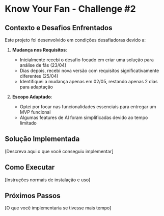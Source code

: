 # Know Your Fan - Challenge #2

## Contexto e Desafios Enfrentados

Este projeto foi desenvolvido em condições desafiadoras devido a:

1. **Mudança nos Requisitos**: 
   - Inicialmente recebi o desafio focado em criar uma solução para análise de fãs (23/04)
   - Dias depois, recebi nova versão com requisitos significativamente diferentes (25/04)
   - Identifiquei a mudança apenas em 02/05, restando apenas 2 dias para adaptação

2. **Escopo Adaptado**:
   - Optei por focar nas funcionalidades essenciais para entregar um MVP funcional
   - Algumas features de AI foram simplificadas devido ao tempo limitado

## Solução Implementada

[Descreva aqui o que você conseguiu implementar]

## Como Executar

[Instruções normais de instalação e uso]

## Próximos Passos

[O que você implementaria se tivesse mais tempo]
